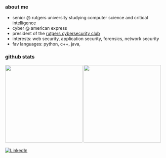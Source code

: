 ### about me
- senior @ rutgers university studying computer science and critical intelligence
- cyber @ american express
- president of the [rutgers cybersecurity club](https://github.com/rusec)
- interests: web security, application security, forensics, network security
- fav languages: python, c++, java, 

### github stats
<p align="center">
  <img height="250" src="https://github-readme-stats.vercel.app/api/top-langs/?username=rhea80&hide=html,css,java&hide_border=true&theme=radical">
  <img height="250" src="https://github-readme-stats.vercel.app/api?username=rhea80&hide_border=true&show_icons=true&theme=radical&count_private=true&include_all_commits=true&hide_rank=true"/>
</p>

<p align="left">
  <a href="https://linkedin.com/in/rheasharma-cs" target="_blank">
    <img src="https://img.shields.io/badge/LinkedIn-blue?style=flat-square&logo=linkedin" alt="LinkedIn" />
  </a>
</p>
